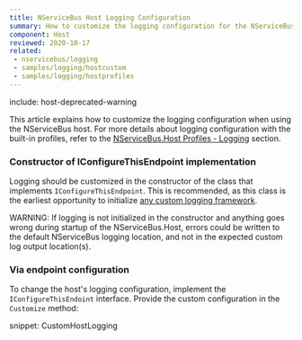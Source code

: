```yaml
---
title: NServiceBus Host Logging Configuration
summary: How to customize the logging configuration for the NServiceBus host
component: Host
reviewed: 2020-10-17
related:
 - nservicebus/logging
 - samples/logging/hostcustom
 - samples/logging/hostprofiles
---
```


include: host-deprecated-warning

This article explains how to customize the logging configuration when using the NServiceBus host. For more details about logging configuration with the built-in profiles, refer to the [NServiceBus.Host Profiles - Logging](profiles.md#logging) section.

### Constructor of IConfigureThisEndpoint implementation

Logging should be customized in the constructor of the class that implements `IConfigureThisEndpoint`. This is recommended, as this class is the earliest opportunity to initialize [any custom logging framework](/nservicebus/logging/#custom-logging).

WARNING: If logging is not initialized in the constructor and anything goes wrong during startup of the NServiceBus.Host, errors could be written to the default NServiceBus logging location, and not in the expected custom log output location(s).

### Via endpoint configuration

To change the host's logging configuration, implement the `IConfigureThisEndoint` interface. Provide the custom configuration in the `Customize` method:

snippet: CustomHostLogging
